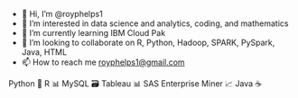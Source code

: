 - 👋 Hi, I’m @royphelps1
- 👀 I’m interested in data science and analytics, coding, and mathematics
- 🌱 I’m currently learning IBM Cloud Pak
- 💞️ I’m looking to collaborate on R, Python, Hadoop, SPARK, PySpark, Java, HTML
- 📫 How to reach me royphelps1@gmail.com

Python 🐍
R 📊
MySQL 🗃️
Tableau 📊
SAS Enterprise Miner 📈
Java ☕

<!---
royphelps1/royphelps1 is a ✨ special ✨ repository because its `README.md` (this file) appears on your GitHub profile.
You can click the Preview link to take a look at your changes.
--->
